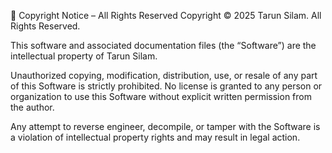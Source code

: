 🚫 Copyright Notice – All Rights Reserved
Copyright © 2025 Tarun Silam. All Rights Reserved.

This software and associated documentation files (the “Software”) are the intellectual property of Tarun Silam.

Unauthorized copying, modification, distribution, use, or resale of any part of this Software is strictly prohibited.
No license is granted to any person or organization to use this Software without explicit written permission from the author.

Any attempt to reverse engineer, decompile, or tamper with the Software is a violation of intellectual property rights and may result in legal action.
